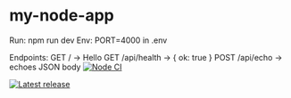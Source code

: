 # my-node-app

Run: npm run dev
Env: PORT=4000 in .env

Endpoints:
GET / -> Hello
GET /api/health -> { ok: true }
POST /api/echo -> echoes JSON body
[![Node CI](https://github.com/lizc-au/my-node-app/actions/workflows/ci.yml/badge.svg)](https://github.com/lizc-au/my-node-app/actions/workflows/ci.yml)

[![Latest release](https://img.shields.io/github/v/release/lizc-au/my-node-app?include_prereleases&sort=semver)](https://github.com/lizc-au/my-node-app/releases)